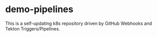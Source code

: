 # demo-pipelines

This is a self-updating k8s repository driven by GitHub Webhooks and Tekton
Triggers/Pipelines.
